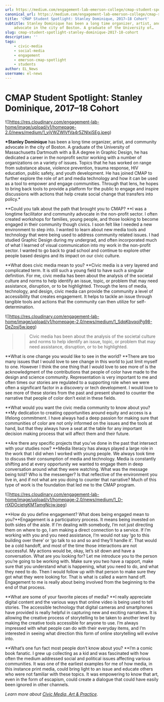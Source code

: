 ```yaml
---
url: https://medium.com/engagement-lab-emerson-college/cmap-student-spotlight-stanley-dominique-2017-18-cohort-656422b2cf5b
canonical_url: https://medium.com/engagement-lab-emerson-college/cmap-student-spotlight-stanley-dominique-2017-18-cohort-656422b2cf5b
title: 'CMAP Student Spotlight: Stanley Dominique, 2017–18 Cohort'
subtitle: Stanley Dominique has been a long time organizer, artist, and community
    advocate in the city of Boston. A graduate of the University of…
slug: cmap-student-spotlight-stanley-dominique-2017-18-cohort
description: ''
tags:
    - civic-media
    - social-media
    - engagement
    - emerson-cmap-spotlight
    - students
author: EL_News
username: el-news
---
```


# CMAP Student Spotlight: Stanley Dominique, 2017–18 Cohort

![]https://res.cloudinary.com/engagement-lab-home/image/upload/v1/homepage-2.0/news/medium/1_vjVWZWlVfVa4r5ZNIxjSEg.jpeg)

**\*Stanley Dominique** has been a long time organizer, artist, and community advocate in the city of Boston. A graduate of the University of Massachusetts Dartmouth with a B.A degree in Graphic Design, he has dedicated a career in the nonprofit sector working with a number of organizations on a variety of issues. Topics that he has worked on range from substance abuse, violence prevention, trauma response, HIV education, public safety, and youth development. He has joined CMAP to further explore the role of art and media technology and how it can be used as a tool to empower and engage communities. Through that lens, he hopes to bring back tools to provide a platform for the public to engage and inspire discussions with actions that help create social change that transfers into policy.\*

**Could you talk about the path that brought you to CMAP?
**I was a longtime facilitator and community advocate in the non-profit sector. I often created workshops for families, young people, and those looking to become engaged in their community though civics. I soon felt like I needed a new environment to step into. I wanted to learn about new media tools and technology that were being used to address community related issues. I had studied Graphic Design during my undergrad, and often incorporated much of what I learned of visual communication into my work in the non-profit sector. I wanted to go back to grad school and continue to explore other people based designs and its impact on our civic culture.

**What does civic media mean to you?
**Civic media is a very layered and complicated term. It is still such a young field to have such a singular definition. For me, civic media has been about the analysis of the societal culture and norms to help identify an issue, topic, or problem that may need assistance, disruption, or to be highlighted. Through the lens of media, technology, and design, civic media can provide the community a level of accessibility that creates engagement. It helps to tackle an issue through tangible tools and actions that the community can then utilize for self-determination.

![]https://res.cloudinary.com/engagement-lab-home/image/upload/v1/homepage-2.0/news/medium/1_SdqKbvqoiPg98-DeZpsj5w.jpeg)

> > Civic media has been about the analysis of the societal culture and norms to help identify an issue, topic, or problem that may need assistance, disruption, or to be highlighted.

**What is one change you would like to see in the world?
**There are too many issues that I would love to see change in this world to just limit myself to one. However I think the one thing that I would love to see more of is the acknowledgment of the contributions that people of color have made to the design and science community. Representation is very important to me and often times our stories are regulated to a supporting role when we were often a significant factor in a discovery or tech development. I would love to see more of these stories from the past and present shared to counter the narrative that people of color don’t exist in these fields.

**What would you want the civic media community to know about you?
**My dedication to creating opportunities around equity and access is a lifelong commitment. I have always had a deep passion for making sure that communities of color are not only informed on the issues and the tools at hand, but that they always have a seat at the table for any important decision making process that will affect them and their future.

**Are there any specific projects that you’ve done in the past that intersect with your studies now?
**Media literacy has always played a large role in the work that I did when I worked with young people. We always took time to discuss their consumption of media and technology. Media is constantly shifting and at every opportunity we wanted to engage them in deep conversation around what they were watching. What was the message being told? Who is the messenger? Is that reflective of the environment you live in, and if not what are you doing to counter that narrative? Much of this type of work is the foundation that led me to the CMAP program.

![]https://res.cloudinary.com/engagement-lab-home/image/upload/v1/homepage-2.0/news/medium/1_D-rtXDOcietgKMTamgNcjw.jpeg)

**How do you define engagement? What does being engaged mean to you?**Engagement is a participatory process. It means being invested on both sides of the aisle. If I’m dealing with somebody, I’m not just directing them on where to go, I am making a direct connection to a service. If I’m working with you and you need assistance, I’m would not say ‘go to this building over there’ or ‘go talk to so and so and they’ll handle it’. That would be a cold handoff, and most of the time those interactions are not successful. My actions would be, okay, let’s sit down and have a conversation. What are you looking for? Let me introduce you to the person you’re going to be working with. Make sure you two have a rapport, make sure that you understand what is happening, what you need to do, and what they need to do. Then I would follow up with that person to make sure they got what they were looking for. That is what is called a warm hand off. Engagement to me is really about being involved from the beginning to the end of that process.

**What are some of your favorite pieces of media?
**I really appreciate digital content and the various ways that online video is being used to tell stories. The accessible technology that digital cameras and smartphones have provided is really helpful in capturing new and exciting narratives. It is allowing the creative process of storytelling to be taken to another level by making the creative tools accessible for anyone to use. I’m always impressed with what people can do with their everyday items, and I’m interested in seeing what direction this form of online storytelling will evolve into.

**What’s one fun fact most people don’t know about you?
**I’m a comic book fanatic. I grew up collecting as a kid and was fascinated with how often the medium addressed social and political issues affecting various communities. It was one of the earliest examples for me of how media, in this instance print media, could bring light to an issue and educate others who were not familiar with these topics. It was empowering to know that art, even in the form of escapism, could create a dialogue that could have easily been ignored in other channels.

_Learn more about [Civic Media, Art & Practice](https://elab.emerson.edu/cmap)._
